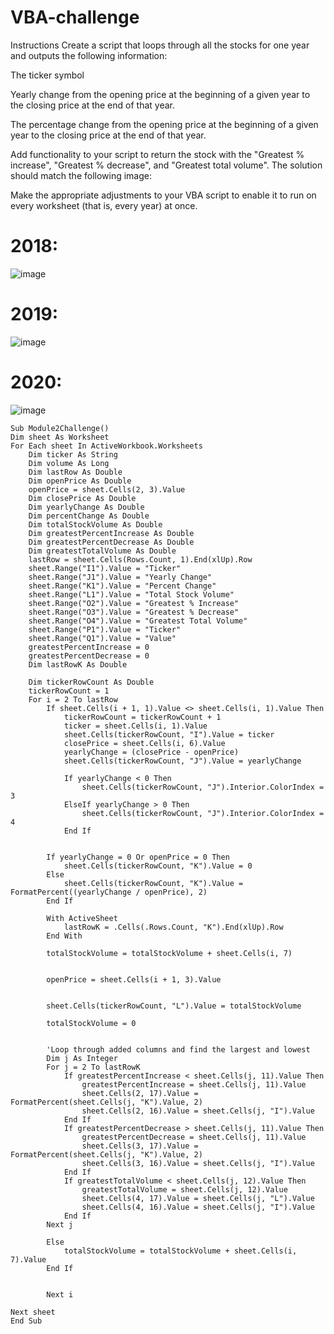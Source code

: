 # VBA-challenge

Instructions
Create a script that loops through all the stocks for one year and outputs the following information:

The ticker symbol

Yearly change from the opening price at the beginning of a given year to the closing price at the end of that year.

The percentage change from the opening price at the beginning of a given year to the closing price at the end of that year.

Add functionality to your script to return the stock with the "Greatest % increase", "Greatest % decrease", and "Greatest total volume". The solution should match the following image:

Make the appropriate adjustments to your VBA script to enable it to run on every worksheet (that is, every year) at once.

# 2018:
![image](https://github.com/philtsao1/VBA-challenge/assets/34148122/90845099-d0e8-45b1-9a9a-348572ac0cdc)

# 2019:
![image](https://github.com/philtsao1/VBA-challenge/assets/34148122/a57dda0b-5cbc-4667-880f-8d1c2a60e941)

# 2020:
![image](https://github.com/philtsao1/VBA-challenge/assets/34148122/aaaf0c0c-ad57-4b34-89d8-32435ad7576e)

```
Sub Module2Challenge()
Dim sheet As Worksheet
For Each sheet In ActiveWorkbook.Worksheets
    Dim ticker As String
    Dim volume As Long
    Dim lastRow As Double
    Dim openPrice As Double
    openPrice = sheet.Cells(2, 3).Value
    Dim closePrice As Double
    Dim yearlyChange As Double
    Dim percentChange As Double
    Dim totalStockVolume As Double
    Dim greatestPercentIncrease As Double
    Dim greatestPercentDecrease As Double
    Dim greatestTotalVolume As Double
    lastRow = sheet.Cells(Rows.Count, 1).End(xlUp).Row
    sheet.Range("I1").Value = "Ticker"
    sheet.Range("J1").Value = "Yearly Change"
    sheet.Range("K1").Value = "Percent Change"
    sheet.Range("L1").Value = "Total Stock Volume"
    sheet.Range("O2").Value = "Greatest % Increase"
    sheet.Range("O3").Value = "Greatest % Decrease"
    sheet.Range("O4").Value = "Greatest Total Volume"
    sheet.Range("P1").Value = "Ticker"
    sheet.Range("Q1").Value = "Value"
    greatestPercentIncrease = 0
    greatestPercentDecrease = 0
    Dim lastRowK As Double

    Dim tickerRowCount As Double
    tickerRowCount = 1
    For i = 2 To lastRow
        If sheet.Cells(i + 1, 1).Value <> sheet.Cells(i, 1).Value Then
            tickerRowCount = tickerRowCount + 1
            ticker = sheet.Cells(i, 1).Value
            sheet.Cells(tickerRowCount, "I").Value = ticker
            closePrice = sheet.Cells(i, 6).Value
            yearlyChange = (closePrice - openPrice)
            sheet.Cells(tickerRowCount, "J").Value = yearlyChange
        
            If yearlyChange < 0 Then
                sheet.Cells(tickerRowCount, "J").Interior.ColorIndex = 3
            ElseIf yearlyChange > 0 Then
                sheet.Cells(tickerRowCount, "J").Interior.ColorIndex = 4
            End If
             
          
        If yearlyChange = 0 Or openPrice = 0 Then
            sheet.Cells(tickerRowCount, "K").Value = 0
        Else
            sheet.Cells(tickerRowCount, "K").Value = FormatPercent((yearlyChange / openPrice), 2)
        End If
        
        With ActiveSheet
            lastRowK = .Cells(.Rows.Count, "K").End(xlUp).Row
        End With
        
        totalStockVolume = totalStockVolume + sheet.Cells(i, 7)
        

        openPrice = sheet.Cells(i + 1, 3).Value
        
        
        sheet.Cells(tickerRowCount, "L").Value = totalStockVolume
        
        totalStockVolume = 0
        
        
        'Loop through added columns and find the largest and lowest
        Dim j As Integer
        For j = 2 To lastRowK
            If greatestPercentIncrease < sheet.Cells(j, 11).Value Then
                greatestPercentIncrease = sheet.Cells(j, 11).Value
                sheet.Cells(2, 17).Value = FormatPercent(sheet.Cells(j, "K").Value, 2)
                sheet.Cells(2, 16).Value = sheet.Cells(j, "I").Value
            End If
            If greatestPercentDecrease > sheet.Cells(j, 11).Value Then
                greatestPercentDecrease = sheet.Cells(j, 11).Value
                sheet.Cells(3, 17).Value = FormatPercent(sheet.Cells(j, "K").Value, 2)
                sheet.Cells(3, 16).Value = sheet.Cells(j, "I").Value
            End If
            If greatestTotalVolume < sheet.Cells(j, 12).Value Then
                greatestTotalVolume = sheet.Cells(j, 12).Value
                sheet.Cells(4, 17).Value = sheet.Cells(j, "L").Value
                sheet.Cells(4, 16).Value = sheet.Cells(j, "I").Value
            End If
        Next j
        
        Else
            totalStockVolume = totalStockVolume + sheet.Cells(i, 7).Value
        End If
        
        
        Next i

Next sheet
End Sub
```
